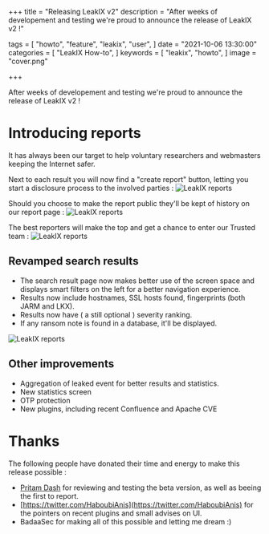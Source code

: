 +++
title = "Releasing LeakIX v2"
description = "After weeks of developement and testing we're proud to announce the release of LeakIX v2 !"

tags = [
"howto",
"feature",
"leakix",
"user",
]
date = "2021-10-06 13:30:00"
categories = [
"LeakIX How-to",
]
keywords = [
"leakix",
"howto",
]
image = "cover.png"

+++

After weeks of developement and testing we're proud to announce the release of
LeakIX v2 !

<!--more-->

# Introducing reports

It has always been our target to help voluntary researchers and webmasters
keeping the Internet safer.

Next to each result you will now find a "create report" button, letting you
start a disclosure process to the involved parties :
![LeakIX reports](/lkx2021/search.png)

Should you choose to make the report public they'll be kept of history on our
report page : ![LeakIX reports](/lkx2021/report.png)

The best reporters will make the top and get a chance to enter our Trusted team
: ![LeakIX reports](/lkx2021/top.png)

## Revamped search results

- The search result page now makes better use of the screen space and displays
  smart filters on the left for a better navigation experience.
- Results now include hostnames, SSL hosts found, fingerprints (both JARM and
  LKX).
- Results now have ( a still optional ) severity ranking.
- If any ransom note is found in a database, it'll be displayed.

![LeakIX reports](/lkx2021/filters.png)

## Other improvements

- Aggregation of leaked event for better results and statistics.
- New statistics screen
- OTP protection
- New plugins, including recent Confluence and Apache CVE

# Thanks

The following people have donated their time and energy to make this release
possible :

- [Pritam Dash](https://techism101.com/) for reviewing and testing the beta
  version, as well as beeing the first to report.
- [https://twitter.com/HaboubiAnis](https://twitter.com/HaboubiAnis) for the
  pointers on recent plugins and small advises on UI.
- BadaaSec for making all of this possible and letting me dream :)

[leakix]: https://leakix.net/
